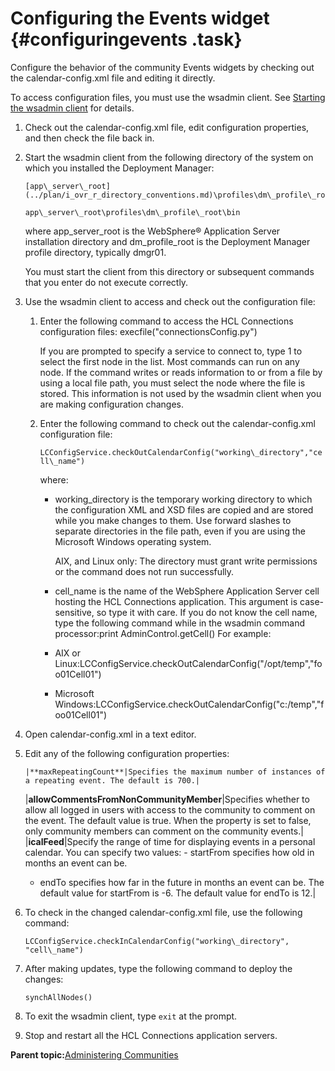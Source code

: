 # Configuring the Events widget {#configuringevents .task}

Configure the behavior of the community Events widgets by checking out the calendar-config.xml file and editing it directly.

To access configuration files, you must use the wsadmin client. See [Starting the wsadmin client](t_admin_wsadmin_starting.md) for details.

1.  Check out the calendar-config.xml file, edit configuration properties, and then check the file back in.
2.  Start the wsadmin client from the following directory of the system on which you installed the Deployment Manager:

    ```
    [app\_server\_root](../plan/i_ovr_r_directory_conventions.md)\profiles\dm\_profile\_root\bin
    ```

    ```
    app\_server\_root\profiles\dm\_profile\_root\bin
    ```

    where app\_server\_root is the WebSphere® Application Server installation directory and dm\_profile\_root is the Deployment Manager profile directory, typically dmgr01.

    You must start the client from this directory or subsequent commands that you enter do not execute correctly.

3.  Use the wsadmin client to access and check out the configuration file:

    1.  Enter the following command to access the HCL Connections configuration files: execfile\("connectionsConfig.py"\)

        If you are prompted to specify a service to connect to, type 1 to select the first node in the list. Most commands can run on any node. If the command writes or reads information to or from a file by using a local file path, you must select the node where the file is stored. This information is not used by the wsadmin client when you are making configuration changes.

    2.  Enter the following command to check out the calendar-config.xml configuration file:

        `LCConfigService.checkOutCalendarConfig("working\_directory","cell\_name")`

        where:

        -   working\_directory is the temporary working directory to which the configuration XML and XSD files are copied and are stored while you make changes to them. Use forward slashes to separate directories in the file path, even if you are using the Microsoft Windows operating system.

            AIX, and Linux only: The directory must grant write permissions or the command does not run successfully.

        -   cell\_name is the name of the WebSphere Application Server cell hosting the HCL Connections application. This argument is case-sensitive, so type it with care. If you do not know the cell name, type the following command while in the wsadmin command processor:print AdminControl.getCell\(\)
        For example:

        -   AIX or Linux:LCConfigService.checkOutCalendarConfig\("/opt/temp","foo01Cell01"\)
        -   Microsoft Windows:LCConfigService.checkOutCalendarConfig\("c:/temp","foo01Cell01"\)
4.  Open calendar-config.xml in a text editor.

5.  Edit any of the following configuration properties:

        |**maxRepeatingCount**|Specifies the maximum number of instances of a repeating event. The default is 700.|
    |**allowCommentsFromNonCommunityMember**|Specifies whether to allow all logged in users with access to the community to comment on the event. The default value is true. When the property is set to false, only community members can comment on the community events.|
    |**icalFeed**|Specify the range of time for displaying events in a personal calendar. You can specify two values:     -   startFrom specifies how old in months an event can be.
    -   endTo specifies how far in the future in months an event can be.
The default value for startFrom is -6. The default value for endTo is 12.|

6.  To check in the changed calendar-config.xml file, use the following command:

    ```
    LCConfigService.checkInCalendarConfig("working\_directory", "cell\_name")
    ```

7.  After making updates, type the following command to deploy the changes:

    ```
    synchAllNodes()
    ```

8.  To exit the wsadmin client, type `exit` at the prompt.

9.  Stop and restart all the HCL Connections application servers.


**Parent topic:**[Administering Communities](../admin/c_admin_communities_intro.md)

